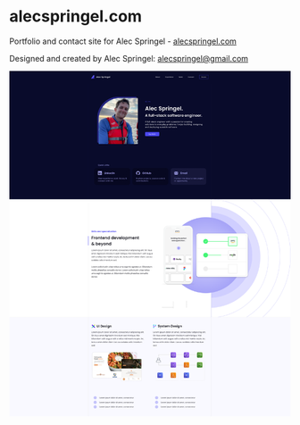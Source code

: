 # alecspringel.com

Portfolio and contact site for Alec Springel - [alecspringel.com](https://alecspringel.com)

Designed and created by Alec Springel: alecspringel@gmail.com

![Hero section of alecspringel.com](docs/media/figma-design.png)